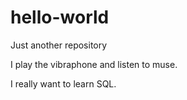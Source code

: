 # hello-world
Just another repository

I play the vibraphone and listen to muse.

I really want to learn SQL.